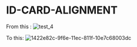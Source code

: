 # ID-CARD-ALIGNMENT
From this :
![test_4](https://user-images.githubusercontent.com/78608135/158942003-afb66de3-eb21-4e66-a048-a73f1029b28d.jpg)

To this:
![1422e82c-9f6e-11ec-811f-10e7c68003dc](https://user-images.githubusercontent.com/78608135/158942026-ad337fce-ef6b-40ed-8fde-732cd1405eb8.jpg)

